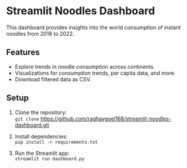 # Streamlit Noodles Dashboard

This dashboard provides insights into the world consumption of instant noodles from 2018 to 2022. 

## Features
- Explore trends in noodle consumption across continents.
- Visualizations for consumption trends, per capita data, and more.
- Download filtered data as CSV.

## Setup
1. Clone the repository:  
   `git clone` https://github.com/raghavgoel168/streamlit-noodles-dashboard.git

3. Install dependencies:  
   `pip install -r requirements.txt`

4. Run the Streamlit app:  
   `streamlit run dashboard.py`
